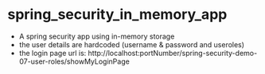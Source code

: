 # spring_security_in_memory_app

- A spring security app using in-memory storage
- the user details are hardcoded (username & password and useroles)
- the login page url is: http://localhost:portNumber/spring-security-demo-07-user-roles/showMyLoginPage
